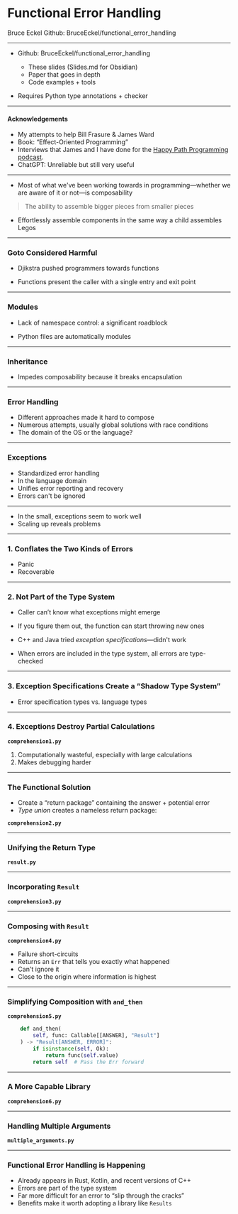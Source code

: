 # Functional Error Handling
Bruce Eckel
Github: BruceEckel/functional_error_handling

---

- Github: BruceEckel/functional_error_handling
    - These slides (Slides.md for Obsidian)
    - Paper that goes in depth
    - Code examples + tools

- Requires Python type annotations + checker

---
#### Acknowledgements

- My attempts to help Bill Frasure & James Ward
- Book: “Effect-Oriented Programming”
- Interviews that James and I have done for the [Happy Path Programming podcast](https://happypathprogramming.com/).
- ChatGPT: Unreliable but still very useful

---

- Most of what we've been working towards in programming—whether we are aware of it or not—is composability

> The ability to assemble bigger pieces from smaller pieces

- Effortlessly assemble components in the same way a child assembles Legos

---

### Goto Considered Harmful

- Djikstra pushed programmers towards functions

- Functions present the caller with a single entry and exit point

---

### Modules

- Lack of namespace control: a significant roadblock

- Python files are automatically modules

---
### Inheritance

- Impedes composability because it breaks encapsulation

---
### Error Handling

- Different approaches made it hard to compose
- Numerous attempts, usually global solutions with race conditions
- The domain of the OS or the language?

---
### Exceptions

- Standardized error handling 
- In the language domain
- Unifies error reporting and recovery
- Errors can't be ignored

---
- In the small, exceptions seem to work well
- Scaling up reveals problems

---
### 1. Conflates the Two Kinds of Errors

- Panic
- Recoverable

---
### 2. Not Part of the Type System

- Caller can’t know what exceptions might emerge

- If you figure them out, the function can start throwing new ones

- C++ and Java tried *exception specifications*—didn't work

- When errors are included in the type system, all errors are type-checked

---
### 3. Exception Specifications Create a “Shadow Type System”

- Error specification types vs. language types

---
### 4. Exceptions Destroy Partial Calculations

**`comprehension1.py`**

1. Computationally wasteful, especially with large calculations
2. Makes debugging harder

---
### The Functional Solution

- Create a “return package” containing the answer + potential error
- *Type union* creates a nameless return package:

**`comprehension2.py`**

---
### Unifying the Return Type

**`result.py`**

---
### Incorporating `Result`

**`comprehension3.py`**

---
### Composing with `Result`

**`comprehension4.py`**

- Failure short-circuits
- Returns an `Err` that tells you exactly what happened
- Can't ignore it
- Close to the origin where information is highest

---
### Simplifying Composition with `and_then`

**`comprehension5.py`**

```python
    def and_then(
        self, func: Callable[[ANSWER], "Result"]
    ) -> "Result[ANSWER, ERROR]":
        if isinstance(self, Ok):
            return func(self.value)
        return self  # Pass the Err forward
```

---
### A More Capable Library

**`comprehension6.py`**

---
### Handling Multiple Arguments

**`multiple_arguments.py`**

---
### Functional Error Handling is Happening

- Already appears in Rust, Kotlin, and recent versions of C++
- Errors are part of the type system
- Far more difficult for an error to “slip through the cracks”
- Benefits make it worth adopting a library like `Results`
